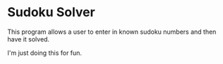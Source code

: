 # Sudoku Solver

This program allows a user to enter in known sudoku numbers and then have it solved.

I'm just doing this for fun.

